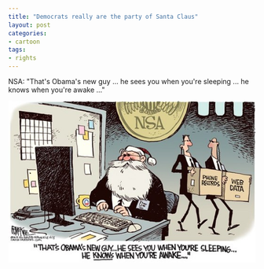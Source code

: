 ```yaml
---
title: "Democrats really are the party of Santa Claus"
layout: post
categories:
- cartoon
tags:
- rights
---
```


NSA: "That's Obama's new guy ... he sees you when you're sleeping ...
he knows when you're awake ..."

![Democrats really are the party of Santa Claus](/assets/img/2013/06/20130610-brief-cartoon.jpg)
